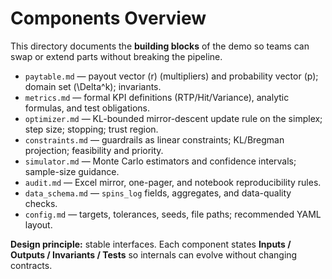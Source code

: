 # Components Overview

This directory documents the **building blocks** of the demo so teams can swap or extend parts without breaking the pipeline.

- `paytable.md` — payout vector \(r\) (multipliers) and probability vector \(p\); domain set \(\Delta^k\); invariants.
- `metrics.md` — formal KPI definitions (RTP/Hit/Variance), analytic formulas, and test obligations.
- `optimizer.md` — KL-bounded mirror-descent update rule on the simplex; step size; stopping; trust region.
- `constraints.md` — guardrails as linear constraints; KL/Bregman projection; feasibility and priority.
- `simulator.md` — Monte Carlo estimators and confidence intervals; sample-size guidance.
- `audit.md` — Excel mirror, one-pager, and notebook reproducibility rules.
- `data_schema.md` — `spins_log` fields, aggregates, and data-quality checks.
- `config.md` — targets, tolerances, seeds, file paths; recommended YAML layout.

**Design principle:** stable interfaces. Each component states **Inputs / Outputs / Invariants / Tests** so internals can evolve without changing contracts.
